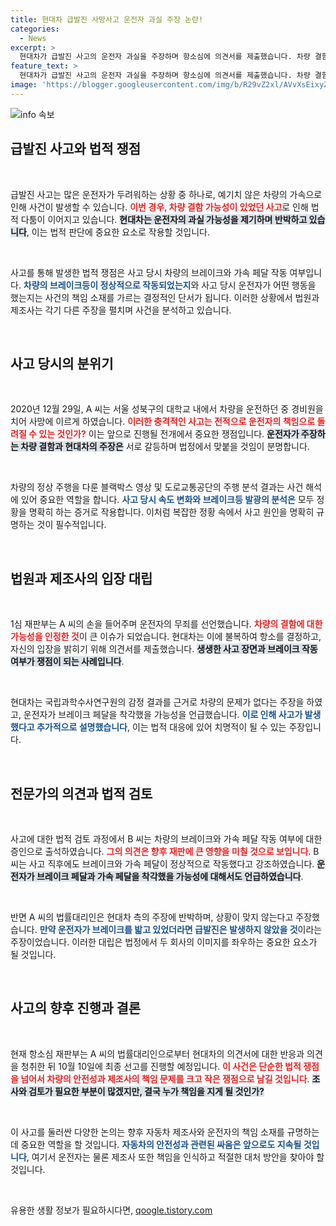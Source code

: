 ```yaml
---
title: 현대차 급발진 사망사고 운전자 과실 주장 논란!
categories:
  - News
excerpt: >
  현대차가 급발진 사고의 운전자 과실을 주장하며 항소심에 의견서를 제출했습니다. 차량 결함을 부인하며 제동력 문제 없음을 강조한 현대차, 과연 결과는 어떻게 될까요? 클릭해 자세한 내용을 확인해보세요!
feature_text: >
  현대차가 급발진 사고의 운전자 과실을 주장하며 항소심에 의견서를 제출했습니다. 차량 결함을 부인하며 제동력 문제 없음을 강조한 현대차, 과연 결과는 어떻게 될까요? 클릭해 자세한 내용을 확인해보세요!
image: 'https://blogger.googleusercontent.com/img/b/R29vZ2xl/AVvXsEixyZcFfHzMRdzZMjFBmAUKJYCLCGyLL1o632UiGVXcaFdKo_bkvkuCioo0uUKlGfBVcT3P84aROyZIXSBEx3Aw5nCQ3pTgDom1WDC4m8eifvWiAmWEEVb4x6G_l8C0QH225ldMjyaFvpxGEBGNO37VmDTDMHGhJPq73UglMfDca1-0aw/s1600/blogspot.png'
---
```


<p><img src="https://blogger.googleusercontent.com/img/b/R29vZ2xl/AVvXsEixyZcFfHzMRdzZMjFBmAUKJYCLCGyLL1o632UiGVXcaFdKo_bkvkuCioo0uUKlGfBVcT3P84aROyZIXSBEx3Aw5nCQ3pTgDom1WDC4m8eifvWiAmWEEVb4x6G_l8C0QH225ldMjyaFvpxGEBGNO37VmDTDMHGhJPq73UglMfDca1-0aw/s1600/blogspot.png" alt="info 속보" /></p>

<h2 data-ke-size="size26">급발진 사고와 법적 쟁점</h2>

<p data-ke-size="size16">&nbsp;</p>  

<p>급발진 사고는 많은 운전자가 두려워하는 상황 중 하나로, 예기치 않은 차량의 가속으로 인해 사건이 발생할 수 있습니다. <b><span style="color: #ee2323;">이번 경우, 차량 결함 가능성이 있었던 사고</span></b>로 인해 법적 다툼이 이어지고 있습니다. <b><span style="background-color: #21538527;">현대차는 운전자의 과실 가능성을 제기하며 반박하고 있습니다</span></b>, 이는 법적 판단에 중요한 요소로 작용할 것입니다.  </p>

<p data-ke-size="size16">&nbsp;</p>  

<p>사고를 통해 발생한 법적 쟁점은 사고 당시 차량의 브레이크와 가속 페달 작동 여부입니다. <b><span style="color: #1a5490;">차량의 브레이크등이 정상적으로 작동되었는지</span></b>와 사고 당시 운전자가 어떤 행동을 했는지는 사건의 책임 소재를 가르는 결정적인 단서가 됩니다. 이러한 상황에서 법원과 제조사는 각기 다른 주장을 펼치며 사건을 분석하고 있습니다.  </p>

<p data-ke-size="size16">&nbsp;</p>  

<h2 data-ke-size="size26">사고 당시의 분위기</h2>

<p data-ke-size="size16">&nbsp;</p>  

<p>2020년 12월 29일, A 씨는 서울 성북구의 대학교 내에서 차량을 운전하던 중 경비원을 치어 사망에 이르게 하였습니다. <b><span style="color: #ee2323;">이러한 충격적인 사고는 전적으로 운전자의 책임으로 돌려질 수 있는 것인가?</span></b> 이는 앞으로 진행될 전개에서 중요한 쟁점입니다. <b><span style="background-color: #21538527;">운전자가 주장하는 차량 결함과 현대차의 주장은</span></b> 서로 갈등하며 법정에서 맞붙을 것임이 분명합니다.  </p>

<p data-ke-size="size16">&nbsp;</p>  

<p>차량의 정상 주행을 다룬 블랙박스 영상 및 도로교통공단의 주행 분석 결과는 사건 해석에 있어 중요한 역할을 합니다. <b><span style="color: #1a5490;">사고 당시 속도 변화와 브레이크등 발광의 분석은</span></b> 모두 정황을 명확히 하는 증거로 작용합니다. 이처럼 복잡한 정황 속에서 사고 원인을 명확히 규명하는 것이 필수적입니다.  </p>

<p data-ke-size="size16">&nbsp;</p>  

<h2 data-ke-size="size26">법원과 제조사의 입장 대립</h2>  

<p data-ke-size="size16">&nbsp;</p>  

<p>1심 재판부는 A 씨의 손을 들어주며 운전자의 무죄를 선언했습니다. <b><span style="color: #ee2323;">차량의 결함에 대한 가능성을 인정한 것</span></b>이 큰 이슈가 되었습니다. 현대차는 이에 불복하여 항소를 결정하고, 자신의 입장을 밝히기 위해 의견서를 제출했습니다. <b><span style="background-color: #21538527;">생생한 사고 장면과 브레이크 작동 여부가 쟁점이 되는 사례입니다</span></b>.  </p>

<p data-ke-size="size16">&nbsp;</p>  

<p>현대차는 국립과학수사연구원의 감정 결과를 근거로 차량의 문제가 없다는 주장을 하였고, 운전자가 브레이크 페달을 착각했을 가능성을 언급했습니다. <b><span style="color: #1a5490;">이로 인해 사고가 발생했다고 추가적으로 설명했습니다</span></b>, 이는 법적 대응에 있어 치명적이 될 수 있는 주장입니다.  </p>

<p data-ke-size="size16">&nbsp;</p>  

<h2 data-ke-size="size26">전문가의 의견과 법적 검토</h2>

<p data-ke-size="size16">&nbsp;</p>  

<p>사고에 대한 법적 검토 과정에서 B 씨는 차량의 브레이크와 가속 페달 작동 여부에 대한 증인으로 출석하였습니다. <b><span style="color: #ee2323;">그의 의견은 향후 재판에 큰 영향을 미칠 것으로 보입니다</span></b>. B 씨는 사고 직후에도 브레이크와 가속 페달이 정상적으로 작동했다고 강조하였습니다. <b><span style="background-color: #21538527;">운전자가 브레이크 페달과 가속 페달을 착각했을 가능성에 대해서도 언급하였습니다</span></b>.  </p>

<p data-ke-size="size16">&nbsp;</p>  

<p>반면 A 씨의 법률대리인은 현대차 측의 주장에 반박하며, 상황이 맞지 않는다고 주장했습니다. <b><span style="color: #1a5490;">만약 운전자가 브레이크를 밟고 있었더라면 급발진은 발생하지 않았을 것</span></b>이라는 주장이었습니다. 이러한 대립은 법정에서 두 회사의 이미지를 좌우하는 중요한 요소가 될 것입니다.  </p>

<p data-ke-size="size16">&nbsp;</p>  

<h2 data-ke-size="size26">사고의 향후 진행과 결론</h2>

<p data-ke-size="size16">&nbsp;</p>  

<p>현재 항소심 재판부는 A 씨의 법률대리인으로부터 현대차의 의견서에 대한 반응과 의견을 청취한 뒤 10월 10일에 최종 선고를 진행할 예정입니다. <b><span style="color: #ee2323;">이 사건은 단순한 법적 쟁점을 넘어서 차량의 안전성과 제조사의 책임 문제를 크고 작은 쟁점으로 남길 것입니다</span></b>. <b><span style="background-color: #21538527;">조사와 검토가 필요한 부분이 많겠지만, 결국 누가 책임을 지게 될 것인가?</span></b>  </p>

<p data-ke-size="size16">&nbsp;</p>  

<p>이 사고를 둘러싼 다양한 논의는 향후 자동차 제조사와 운전자의 책임 소재를 규명하는 데 중요한 역할을 할 것입니다. <b><span style="color: #1a5490;">자동차의 안전성과 관련된 싸움은 앞으로도 지속될 것입니다</span></b>, 여기서 운전자는 물론 제조사 또한 책임을 인식하고 적절한 대처 방안을 찾아야 할 것입니다.  </p>

<p data-ke-size="size16">&nbsp;</p>  
유용한 생활 정보가 필요하시다면, <a href="https://qoogle.tistory.com" rel="dofollow">qoogle.tistory.com</a>


